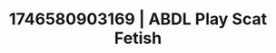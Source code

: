 ---
categories:
- Mutual desire
- Sensual cosplay
- AI-generated
- Vintage boudoir
- Voyeur fantasy
- ASMR
- Erotic slow burn
- Cosplay
image: /assets/images/1746580903169.jpg
layout: post
seo:
  description: Featured content with exclusive Scat Fetish, ABDL Play. HD images available.
  keywords: Scat Fetish, ABDL Play
  og_image: /assets/images/1746580903169.jpg
  schema_type: VisualArtwork
tags:
- ABDL Play
- Scat Fetish
- '#1746580903169'
title: 1746580903169 | ABDL Play Scat Fetish
---
